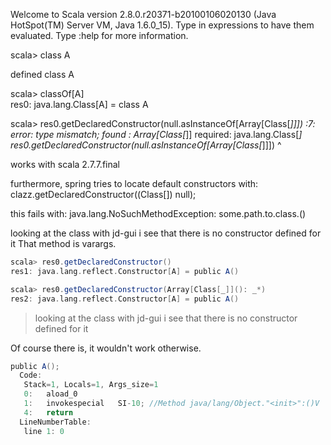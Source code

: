 Welcome to Scala version 2.8.0.r20371-b20100106020130 (Java HotSpot(TM) Server VM, Java 1.6.0_15).
Type in expressions to have them evaluated.
Type :help for more information.


scala> class A 

defined class A

scala> classOf[A]                                             
res0: java.lang.Class[A] = class A


scala> res0.getDeclaredConstructor(null.asInstanceOf[Array[Class[_]]])
<console>:7: error: type mismatch;
 found   : Array[Class[_]]
 required: java.lang.Class[_]
       res0.getDeclaredConstructor(null.asInstanceOf[Array[Class[_]]])
                                                    ^

works with scala 2.7.7.final

furthermore, spring tries to locate default constructors with:
clazz.getDeclaredConstructor((Class[]) null);

this fails with:
java.lang.NoSuchMethodException: some.path.to.class.<init>()

looking at the class with jd-gui i see that there is no constructor defined for it
That method is varargs.

```scala
scala> res0.getDeclaredConstructor()    
res1: java.lang.reflect.Constructor[A] = public A()

scala> res0.getDeclaredConstructor(Array[Class[_]](): _*)
res2: java.lang.reflect.Constructor[A] = public A()
```

> looking at the class with jd-gui i see that there is no constructor defined for it

Of course there is, it wouldn't work otherwise.

```scala
public A();
  Code:
   Stack=1, Locals=1, Args_size=1
   0:	aload_0
   1:	invokespecial	SI-10; //Method java/lang/Object."<init>":()V
   4:	return
  LineNumberTable: 
   line 1: 0
```
